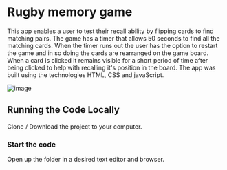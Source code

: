 # Rugby memory game

This app enables a user to test their recall ability by flipping cards to find matching pairs. The game has a timer that allows 50 seconds to find all the matching cards. When the timer runs out the user has the option to restart the game and in so doing the cards are rearranged on the game board. When a card is clicked it remains visible for a short period of time after being clicked to help with recalling it's position in the board. The app was built using the technologies HTML, CSS and javaScript.

![image](https://github.com/johnnyd81/rugby-memory-game/assets/95863021/2d22e3a0-b9e1-4a03-acfe-40da370ab478)

## Running the Code Locally

Clone / Download the project to your computer.

### Start the code

Open up the folder in a desired text editor and browser.
